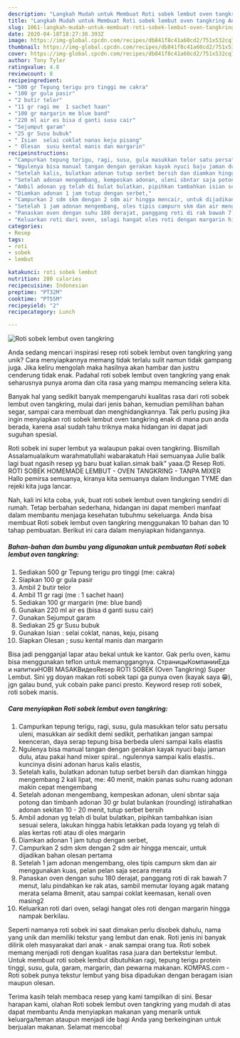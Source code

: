```yaml
---
description: "Langkah Mudah untuk Membuat Roti sobek lembut oven tangkring Anti Gagal"
title: "Langkah Mudah untuk Membuat Roti sobek lembut oven tangkring Anti Gagal"
slug: 1061-langkah-mudah-untuk-membuat-roti-sobek-lembut-oven-tangkring-anti-gagal
date: 2020-04-18T18:27:38.393Z
image: https://img-global.cpcdn.com/recipes/db841f8c41a60cd2/751x532cq70/roti-sobek-lembut-oven-tangkring-foto-resep-utama.jpg
thumbnail: https://img-global.cpcdn.com/recipes/db841f8c41a60cd2/751x532cq70/roti-sobek-lembut-oven-tangkring-foto-resep-utama.jpg
cover: https://img-global.cpcdn.com/recipes/db841f8c41a60cd2/751x532cq70/roti-sobek-lembut-oven-tangkring-foto-resep-utama.jpg
author: Tony Tyler
ratingvalue: 4.8
reviewcount: 8
recipeingredient:
- "500 gr Tepung terigu pro tinggi me cakra"
- "100 gr gula pasir"
- "2 butir telor"
- "11 gr ragi me  1 sachet haan"
- "100 gr margarin me blue band"
- "220 ml air es bisa d ganti susu cair"
- "Sejumput garam"
- "25 gr Susu bubuk"
- " Isian  selai coklat nanas keju pisang"
- " Olesan  susu kental manis dan margarin"
recipeinstructions:
- "Campurkan tepung terigu, ragi, susu, gula masukkan telor satu persatu uleni, masukkan air sedikit demi sedikit, perhatikan jangan sampai keenceran, daya serap tepung bisa berbeda uleni sampai kalis elastis"
- "Ngulenya bisa manual tangan dengan gerakan kayak nyuci baju jaman dulu, atau pakai hand mixer spiral.. ngulennya sampai kalis elastis.. kuncinya disini adonan harus kalis elastis,"
- "Setelah kalis, bulatkan adonan tutup serbet bersih dan diamkan hingga mengembang 2 kali lipat, me: 40 menit, makin panas suhu ruang adonan makin cepat mengembang"
- "Setelah adonan mengembang, kempeskan adonan, uleni sbntar saja potong dan timbanh adonan 30 gr bulat bulankan (rounding) istirahatkan adonan sekitan 10 - 20 menit, tutup serbet bersih"
- "Ambil adonan yg telah di bulat bulatkan, pipihkan tambahkan isian sesuai selera, lakukan hingga habis letakkan pada loyang yg telah di alas kertas roti atau di oles margarin"
- "Diamkan adonan 1 jam tutup dengan serbet,"
- "Campurkan 2 sdm skm dengan 2 sdm air hingga mencair, untuk dijadikan bahan olesan pertama"
- "Setelah 1 jam adonan mengembang, oles tipis campurn skm dan air menggunakan kuas, pelan pelan saja secara merata"
- "Panaskan oven dengan suhu 180 derajat, panggang roti di rak bawah 7 menut, lalu pindahkan ke rak atas, sambil memutar loyang agak matang merata selama 8menit, atau sampai coklat keemasan, kenali oven masing2"
- "Keluarkan roti dari oven, selagi hangat oles roti dengan margarin hingga nampak berkilau."
categories:
- Resep
tags:
- roti
- sobek
- lembut

katakunci: roti sobek lembut 
nutrition: 280 calories
recipecuisine: Indonesian
preptime: "PT32M"
cooktime: "PT55M"
recipeyield: "2"
recipecategory: Lunch

---
```



![Roti sobek lembut oven tangkring](https://img-global.cpcdn.com/recipes/db841f8c41a60cd2/751x532cq70/roti-sobek-lembut-oven-tangkring-foto-resep-utama.jpg)

Anda sedang mencari inspirasi resep roti sobek lembut oven tangkring yang unik? Cara menyiapkannya memang tidak terlalu sulit namun tidak gampang juga. Jika keliru mengolah maka hasilnya akan hambar dan justru cenderung tidak enak. Padahal roti sobek lembut oven tangkring yang enak seharusnya punya aroma dan cita rasa yang mampu memancing selera kita.

Banyak hal yang sedikit banyak mempengaruhi kualitas rasa dari roti sobek lembut oven tangkring, mulai dari jenis bahan, kemudian pemilihan bahan segar, sampai cara membuat dan menghidangkannya. Tak perlu pusing jika ingin menyiapkan roti sobek lembut oven tangkring enak di mana pun anda berada, karena asal sudah tahu triknya maka hidangan ini dapat jadi suguhan spesial.

Roti sobek ini super lembut ya walaupun pakai oven tangkring. Bismillah Assalamualaikum warahmatullahi wabarakatuh Haii semuanyaa Julie balik lagi buat ngasih resep yg baru buat kalian.simak baik&#34; yaaa.😊 Resep Roti. ROTI SOBEK HOMEMADE LEMBUT - OVEN TANGKRING - TANPA MIXER Hallo pemirsa semuanya, kiranya kita semuanya dalam lindungan TYME dan rejeki kita juga lancar.


Nah, kali ini kita coba, yuk, buat roti sobek lembut oven tangkring sendiri di rumah. Tetap berbahan sederhana, hidangan ini dapat memberi manfaat dalam membantu menjaga kesehatan tubuhmu sekeluarga. Anda bisa membuat Roti sobek lembut oven tangkring menggunakan 10 bahan dan 10 tahap pembuatan. Berikut ini cara dalam menyiapkan hidangannya.

<!--inarticleads1-->

##### Bahan-bahan dan bumbu yang digunakan untuk pembuatan Roti sobek lembut oven tangkring:

1. Sediakan 500 gr Tepung terigu pro tinggi (me: cakra)
1. Siapkan 100 gr gula pasir
1. Ambil 2 butir telor
1. Ambil 11 gr ragi (me : 1 sachet haan)
1. Sediakan 100 gr margarin (me: blue band)
1. Gunakan 220 ml air es (bisa d ganti susu cair)
1. Gunakan Sejumput garam
1. Sediakan 25 gr Susu bubuk
1. Gunakan  Isian : selai coklat, nanas, keju, pisang
1. Siapkan  Olesan ; susu kental manis dan margarin


Bisa jadi pengganjal lapar atau bekal untuk ke kantor. Gak perlu oven, kamu bisa menggunakan teflon untuk memanggangnya. СтраницыКомпанииЕда и напиткиHOBI MASAKВидеоResep ROTI SOBEK (Oven Tangkring) Super Lembut. Sini yg doyan makan roti sobek tapi ga punya oven (kayak saya 😁), jgn galau bund, yuk cobain pake panci presto. Keyword resep roti sobek, roti sobek manis. 

<!--inarticleads2-->

##### Cara menyiapkan Roti sobek lembut oven tangkring:

1. Campurkan tepung terigu, ragi, susu, gula masukkan telor satu persatu uleni, masukkan air sedikit demi sedikit, perhatikan jangan sampai keenceran, daya serap tepung bisa berbeda uleni sampai kalis elastis
1. Ngulenya bisa manual tangan dengan gerakan kayak nyuci baju jaman dulu, atau pakai hand mixer spiral.. ngulennya sampai kalis elastis.. kuncinya disini adonan harus kalis elastis,
1. Setelah kalis, bulatkan adonan tutup serbet bersih dan diamkan hingga mengembang 2 kali lipat, me: 40 menit, makin panas suhu ruang adonan makin cepat mengembang
1. Setelah adonan mengembang, kempeskan adonan, uleni sbntar saja potong dan timbanh adonan 30 gr bulat bulankan (rounding) istirahatkan adonan sekitan 10 - 20 menit, tutup serbet bersih
1. Ambil adonan yg telah di bulat bulatkan, pipihkan tambahkan isian sesuai selera, lakukan hingga habis letakkan pada loyang yg telah di alas kertas roti atau di oles margarin
1. Diamkan adonan 1 jam tutup dengan serbet,
1. Campurkan 2 sdm skm dengan 2 sdm air hingga mencair, untuk dijadikan bahan olesan pertama
1. Setelah 1 jam adonan mengembang, oles tipis campurn skm dan air menggunakan kuas, pelan pelan saja secara merata
1. Panaskan oven dengan suhu 180 derajat, panggang roti di rak bawah 7 menut, lalu pindahkan ke rak atas, sambil memutar loyang agak matang merata selama 8menit, atau sampai coklat keemasan, kenali oven masing2
1. Keluarkan roti dari oven, selagi hangat oles roti dengan margarin hingga nampak berkilau.


Seperti namanya roti sobek ini saat dimakan perlu disobek dahulu, nama yang unik dan memiliki tekstur yang lembut dan enak. Roti jenis ini banyak dilirik oleh masyarakat dari anak - anak sampai orang tua. Roti sobek memang menjadi roti dengan kualitas rasa juara dan bertekstur lembut. Untuk membuat roti sobek lembut dibutuhkan ragi, tepung terigu protein tinggi, susu, gula, garam, margarin, dan pewarna makanan. KOMPAS.com - Roti sobek punya tekstur lembut yang bisa dipadukan dengan beragam isian maupun olesan. 

Terima kasih telah membaca resep yang kami tampilkan di sini. Besar harapan kami, olahan Roti sobek lembut oven tangkring yang mudah di atas dapat membantu Anda menyiapkan makanan yang menarik untuk keluarga/teman ataupun menjadi ide bagi Anda yang berkeinginan untuk berjualan makanan. Selamat mencoba!
